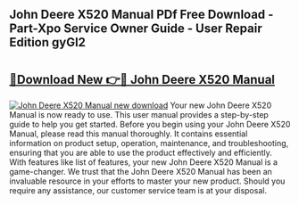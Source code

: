 ## John Deere X520 Manual PDf Free Download - Part-Xpo Service Owner Guide - User Repair Edition gyGl2

# <h2><a href="http://bc89108.oget.top/?id=John+Deere+X520+Manual">🔗Download New 👉🔴 John Deere X520 Manual</a></h2>

[![John Deere X520 Manual new download](https://i.imgur.com/5g1atiW.png)](http://bc89108.oget.top/?id=John+Deere+X520+Manual)
Your new John Deere X520 Manual is now ready to use. This user manual provides a step-by-step guide to help you get started. Before you begin using your John Deere X520 Manual, please read this manual thoroughly. It contains essential information on product setup, operation, maintenance, and troubleshooting, ensuring that you are able to use the product effectively and efficiently. With features like list of features, your new John Deere X520 Manual is a game-changer. We trust that the John Deere X520 Manual has been an invaluable resource in your efforts to master your new product. Should you require any assistance, our customer service team is at your disposal.
